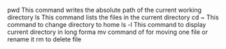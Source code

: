 pwd This command writes the absolute path of the current working directory
ls This command lists the files in the current directory
cd ~ This command to change directory to home
ls -l This command to display current directory in long forma
mv command of for moving one file or rename it
rm to delete file
